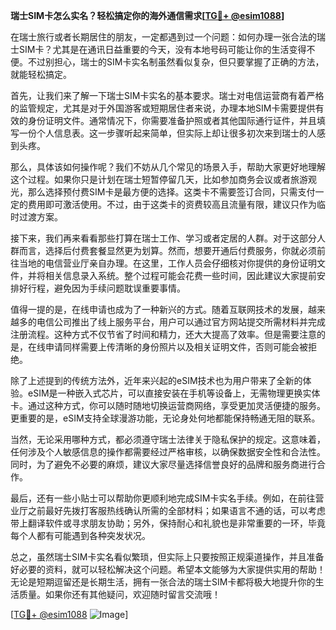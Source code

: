 **瑞士SIM卡怎么实名？轻松搞定你的海外通信需求[[TG💪+ @esim1088](https://t.me/s/esim1088)]**

在瑞士旅行或者长期居住的朋友，一定都遇到过一个问题：如何办理一张合法的瑞士SIM卡？尤其是在通讯日益重要的今天，没有本地号码可能让你的生活变得不便。不过别担心，瑞士的SIM卡实名制虽然看似复杂，但只要掌握了正确的方法，就能轻松搞定。

首先，让我们来了解一下瑞士SIM卡实名的基本要求。瑞士对电信运营商有着严格的监管规定，尤其是对于外国游客或短期居住者来说，办理本地SIM卡需要提供有效的身份证明文件。通常情况下，你需要准备护照或者其他国际通行证件，并且填写一份个人信息表。这一步骤听起来简单，但实际上却让很多初次来到瑞士的人感到头疼。

那么，具体该如何操作呢？我们不妨从几个常见的场景入手，帮助大家更好地理解这个过程。如果你只是计划在瑞士短暂停留几天，比如参加商务会议或者旅游观光，那么选择预付费SIM卡是最方便的选择。这类卡不需要签订合同，只需支付一定的费用即可激活使用。不过，由于这类卡的资费较高且流量有限，建议只作为临时过渡方案。

接下来，我们再来看看那些打算在瑞士工作、学习或者定居的人群。对于这部分人群而言，选择后付费套餐显然更为划算。然而，想要开通后付费服务，你就必须前往当地的电信营业厅亲自办理。在这里，工作人员会仔细核对你提供的身份证明文件，并将相关信息录入系统。整个过程可能会花费一些时间，因此建议大家提前安排好行程，避免因为手续问题耽误重要事情。

值得一提的是，在线申请也成为了一种新兴的方式。随着互联网技术的发展，越来越多的电信公司推出了线上服务平台，用户可以通过官方网站提交所需材料并完成注册流程。这种方式不仅节省了时间和精力，还大大提高了效率。但是需要注意的是，在线申请同样需要上传清晰的身份照片以及相关证明文件，否则可能会被拒绝。

除了上述提到的传统方法外，近年来兴起的eSIM技术也为用户带来了全新的体验。eSIM是一种嵌入式芯片，可以直接安装在手机等设备上，无需物理更换实体卡。通过这种方式，你可以随时随地切换运营商网络，享受更加灵活便捷的服务。更重要的是，eSIM支持全球漫游功能，无论身处何地都能保持畅通无阻的联系。

当然，无论采用哪种方式，都必须遵守瑞士法律关于隐私保护的规定。这意味着，任何涉及个人敏感信息的操作都需要经过严格审核，以确保数据安全性和合法性。同时，为了避免不必要的麻烦，建议大家尽量选择信誉良好的品牌和服务商进行合作。

最后，还有一些小贴士可以帮助你更顺利地完成SIM卡实名手续。例如，在前往营业厅之前最好先拨打客服热线确认所需的全部材料；如果语言不通的话，可以考虑带上翻译软件或寻求朋友协助；另外，保持耐心和礼貌也是非常重要的一环，毕竟每个人都有可能遇到各种突发状况。

总之，虽然瑞士SIM卡实名看似繁琐，但实际上只要按照正规渠道操作，并且准备好必要的资料，就可以轻松解决这个问题。希望本文能够为大家提供实用的帮助！无论是短期逗留还是长期生活，拥有一张合法的瑞士SIM卡都将极大地提升你的生活质量。如果你还有其他疑问，欢迎随时留言交流哦！

[[TG💪+ @esim1088](https://t.me/s/esim1088) ![Image](https://i.postimg.cc/4NQfJmqS/Snipaste-2025-05-13-00-14-12.png)]